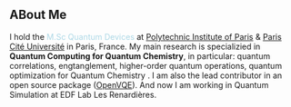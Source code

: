## ABout Me
I hold the <span style="color:lightblue">M.Sc Quantum Devices</span> at [Polytechnic Institute of Paris](https://www.ip-paris.fr) & [Paris Cité Université](https://u-paris.fr/) in Paris, France.
My main research is specializied in **Quantum Computing for Quantum Chemistry**, in particular: quantum correlations, engtanglement, higher-order quantum operations, quantum optimization for Quantum Chemistry . I am also the lead contributor in an open source package ([OpenVQE](https://github.com/OpenVQE/OpenVQE)). And now I am working in Quantum Simulation at EDF Lab Les Renardières.

<!--
**huybinhtr/huybinhtr** is a ✨ _special_ ✨ repository because its `README.md` (this file) appears on your GitHub profile.

Here are some ideas to get you started:

- 🔭 I’m currently working on ...
- 🌱 I’m currently learning ...
- 👯 I’m looking to collaborate on ...
- 🤔 I’m looking for help with ...
- 💬 Ask me about ...
- 📫 How to reach me: ...
- 😄 Pronouns: ...
- ⚡ Fun fact: ...
-->
